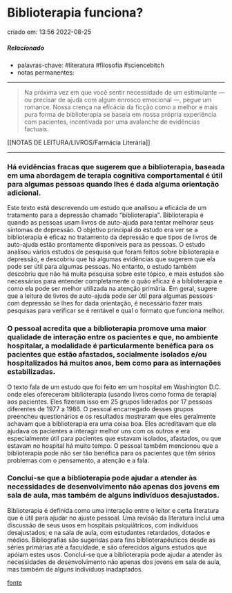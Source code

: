 # Biblioterapia funciona?
criado em: 13:56 2022-08-25

##### Relacionado
- palavras-chave: #literatura #filosofia #sciencebitch 
- notas permanentes:
---

>Na próxima vez em que você sentir necessidade de um estimulante — ou precisar de ajuda com algum enrosco emocional —, pegue um romance. Nossa crença na eficácia da ficção como a melhor e mais pura forma de biblioterapia se baseia em nossa própria experiência com pacientes, incentivada por uma avalanche de evidências factuais.

[[NOTAS DE LEITURA/LIVROS/Farmácia Literária]]

---
### Há evidências fracas que sugerem que a biblioterapia, baseada em uma abordagem de terapia cognitiva comportamental é útil para algumas pessoas quando lhes é dada alguma orientação adicional.

Este texto está descrevendo um estudo que analisou a eficácia de um tratamento para a depressão chamado "biblioterapia". Biblioterapia é quando as pessoas usam livros de auto-ajuda para tentar melhorar seus sintomas de depressão. O objetivo principal do estudo era ver se a biblioterapia é eficaz no tratamento da depressão e que tipos de livros de auto-ajuda estão prontamente disponíveis para as pessoas. O estudo analisou vários estudos de pesquisa que foram feitos sobre biblioterapia e depressão, e descobriu que há algumas evidências que sugerem que ela pode ser útil para algumas pessoas. No entanto, o estudo também descobriu que não há muita pesquisa sobre este tópico, e mais estudos são necessários para entender completamente o quão eficaz é a biblioterapia e como ela pode ser melhor utilizada na atenção primária. Em geral, sugere que a leitura de livros de auto-ajuda pode ser útil para algumas pessoas com depressão se lhes for dada orientação, é necessário fazer mais pesquisas para verificar se é rentável e qual o formato que funciona melhor.

### O pessoal acredita que a biblioterapia promove uma maior qualidade de interação entre os pacientes e que, no ambiente hospitalar, a modalidade é particularmente benéfica para os pacientes que estão afastados, socialmente isolados e/ou hospitalizados há muitos anos, bem como para as internações estabilizadas.

O texto fala de um estudo que foi feito em um hospital em Washington D.C. onde eles ofereceram biblioterapia (usando livros como forma de terapia) aos pacientes. Eles fizeram isso em 25 grupos liderados por 17 pessoas diferentes de 1977 a 1986. O pessoal encarregado desses grupos preencheu questionários e os resultados mostraram que eles geralmente achavam que a biblioterapia era uma coisa boa. Eles acreditavam que ela ajudava os pacientes a interagir melhor uns com os outros e era especialmente útil para pacientes que estavam isolados, afastados, ou que estavam no hospital há muito tempo. O pessoal também mencionou que a biblioterapia pode não ser tão benéfica para os pacientes que têm sérios problemas com o pensamento, a atenção e a fala.

### Conclui-se que a biblioterapia pode ajudar a atender às necessidades de desenvolvimento não apenas dos jovens em sala de aula, mas também de alguns indivíduos desajustados.

Biblioterapia é definida como uma interação entre o leitor e certa literatura que é útil para ajudar no ajuste pessoal. Uma revisão da literatura inclui uma discussão de seus usos em hospitais psiquiátricos, com indivíduos desajustados; e na sala de aula, com estudantes retardados, dotados e médios. Bibliografias são sugeridas para fins biblioterapêuticos desde as séries primárias até a faculdade, e são oferecidos alguns estudos que apóiam estes usos. Conclui-se que a biblioterapia pode ajudar a atender às necessidades de desenvolvimento não apenas dos jovens em sala de aula, mas também de alguns indivíduos inadaptados.

[fonte](https://consensus.app/results/?q=evidences%20that%20bibliotherapy%20works%3F)

